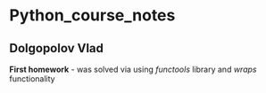 # Python_course_notes
## Dolgopolov Vlad
**First homework** - was solved via using _functools_ library and _wraps_ functionality
